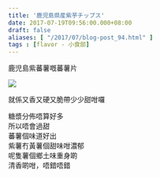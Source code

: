 ```yaml
---
title: '鹿児島県産紫芋チップス'
date: 2017-07-19T09:56:00.000+08:00
draft: false
aliases: [ "/2017/07/blog-post_94.html" ]
tags : [flavor - 小食部]
---
```


鹿児島紫蕃薯嘅蕃薯片  

[![](https://c1.staticflickr.com/5/4205/35640882292_5b247b4447_z.jpg)](https://c1.staticflickr.com/5/4205/35640882292_5b247b4447_z.jpg)

就係又香又硬又脆帶少少甜咁囉  
  
糖漿分佈唔算好多  
所以唔會過甜  
蕃薯個味道好出  
紫薯冇黃薯個甜味咁濃郁  
呢隻薯個鄉土味重身啲  
清香啲咁，唔錯唔錯